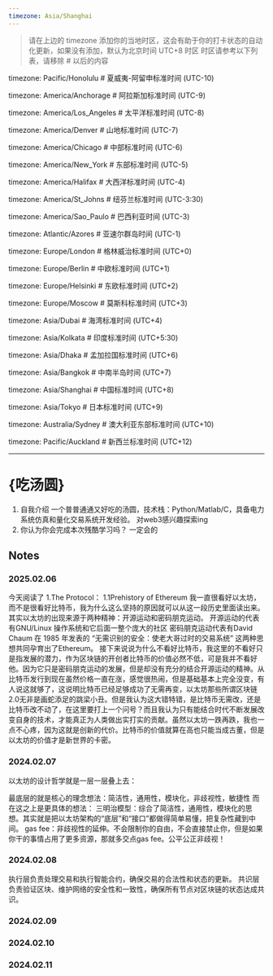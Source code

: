 ```yaml
---
timezone: Asia/Shanghai
---
```


> 请在上边的 timezone 添加你的当地时区，这会有助于你的打卡状态的自动化更新，如果没有添加，默认为北京时间 UTC+8 时区
> 时区请参考以下列表，请移除 # 以后的内容

timezone: Pacific/Honolulu # 夏威夷-阿留申标准时间 (UTC-10)

timezone: America/Anchorage # 阿拉斯加标准时间 (UTC-9)

timezone: America/Los_Angeles # 太平洋标准时间 (UTC-8)

timezone: America/Denver # 山地标准时间 (UTC-7)

timezone: America/Chicago # 中部标准时间 (UTC-6)

timezone: America/New_York # 东部标准时间 (UTC-5)

timezone: America/Halifax # 大西洋标准时间 (UTC-4)

timezone: America/St_Johns # 纽芬兰标准时间 (UTC-3:30)

timezone: America/Sao_Paulo # 巴西利亚时间 (UTC-3)

timezone: Atlantic/Azores # 亚速尔群岛时间 (UTC-1)

timezone: Europe/London # 格林威治标准时间 (UTC+0)

timezone: Europe/Berlin # 中欧标准时间 (UTC+1)

timezone: Europe/Helsinki # 东欧标准时间 (UTC+2)

timezone: Europe/Moscow # 莫斯科标准时间 (UTC+3)

timezone: Asia/Dubai # 海湾标准时间 (UTC+4)

timezone: Asia/Kolkata # 印度标准时间 (UTC+5:30)

timezone: Asia/Dhaka # 孟加拉国标准时间 (UTC+6)

timezone: Asia/Bangkok # 中南半岛时间 (UTC+7)

timezone: Asia/Shanghai # 中国标准时间 (UTC+8)

timezone: Asia/Tokyo # 日本标准时间 (UTC+9)

timezone: Australia/Sydney # 澳大利亚东部标准时间 (UTC+10)

timezone: Pacific/Auckland # 新西兰标准时间 (UTC+12)

---

# {吃汤圆}

1. 自我介绍   一个普普通通又好吃的汤圆，技术栈：Python/Matlab/C，具备电力系统仿真和量化交易系统开发经验。  对web3感兴趣探索ing
2. 你认为你会完成本次残酷学习吗？ 一定会的

## Notes

<!-- Content_START -->

### 2025.02.06

今天阅读了
1.The Protocol：
1.1Prehistory of Ethereum
我一直很看好以太坊，而不是很看好比特币，我为什么这么坚持的原因就可以从这一段历史里面读出来。
其实以太坊的出现来源于两种精神：开源运动和密码朋克运动。
开源运动的代表有GNU/Linux 操作系统和它后面一整个庞大的社区
密码朋克运动代表有David Chaum 在 1985 年发表的 “无需识别的安全：使老大哥过时的交易系统”
这两种思想共同孕育出了Ethereum。
接下来说说为什么不看好比特币，我这里的不看好只是指发展的潜力，作为区块链的开创者比特币的价值必然不低，可是我并不看好他。因为它只是密码朋克运动的发展，但是却没有充分的结合开源运动的精神。从比特币发行到现在虽然价格一直在涨，感觉很热闹，但是基础基本上完全没变，有人说这就够了，这说明比特币已经足够成功了无需再变，以太坊那些所谓区块链2.0无非是画蛇添足的跳梁小丑。但是我认为这大错特错，是比特币无需改，还是比特币改不动了，在这里要打上一个问号？而且我认为只有能结合时代不断发展改变自身的技术，才能真正为人类做出实打实的贡献。虽然以太坊一跌再跌，我也一点不心疼，因为这就是创新的代价。比特币的价值就算在高也只能当成古董，但是以太坊的价值才是新世界的卡密。

### 2024.02.07
以太坊的设计哲学就是一层一层叠上去：

最底层的就是核心的理念想法：简洁性，通用性，模块化，非歧视性，敏捷性
而在这之上是更具体的想法：
三明治模型：综合了简洁性，通用性，模块化的思想。其实就是把以太坊架构的“底层”和“接口”都做得简单易懂，把复杂性藏到中间。
gas fee：非歧视性的延伸。不会限制你的自由，不会直接禁止你，但是如果你干的事情占用了更多资源，那就多交点gas fee。公平公正非歧视！

### 2024.02.08
执行层负责处理交易和执行智能合约，确保交易的合法性和状态的更新。
共识层负责验证区块、维护网络的安全性和一致性，确保所有节点对区块链的状态达成共识。
### 2024.02.09
### 2024.02.10
### 2024.02.11

<!-- Content_END -->
